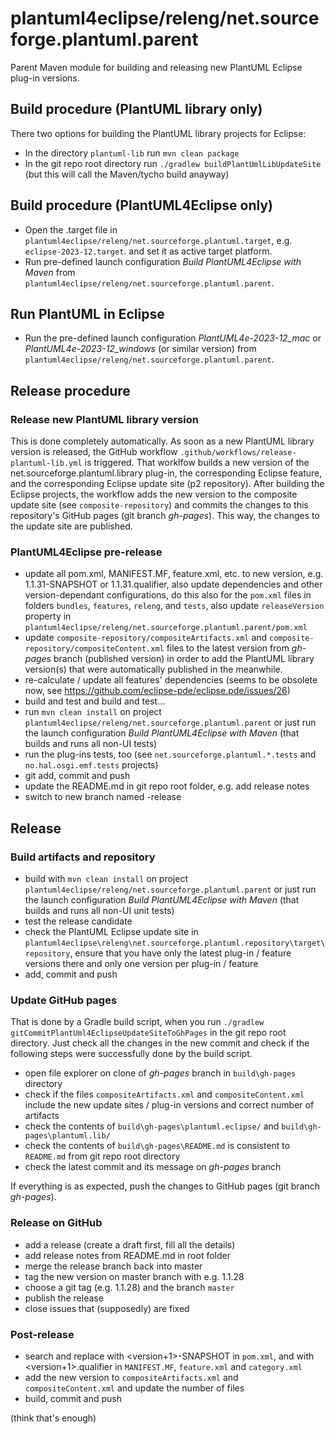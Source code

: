 # plantuml4eclipse/releng/net.sourceforge.plantuml.parent

Parent Maven module for building and releasing new PlantUML Eclipse plug-in versions.

## Build procedure (PlantUML library only)

There two options for building the PlantUML library projects for Eclipse:
- In the directory `plantuml-lib` run `mvn clean package`
- In the git repo root directory run `./gradlew buildPlantUmlLibUpdateSite` (but this will call the Maven/tycho build anayway) 

## Build procedure (PlantUML4Eclipse only)

- Open the .target file in `plantuml4eclipse/releng/net.sourceforge.plantuml.target`, e.g. `eclipse-2023-12.target`. and set it as active target platform.
- Run pre-defined launch configuration *Build PlantUML4Eclipse with Maven* from `plantuml4eclipse/releng/net.sourceforge.plantuml.parent`.

## Run PlantUML in Eclipse

- Run the pre-defined launch configuration *PlantUML4e-2023-12_mac* or *PlantUML4e-2023-12_windows* (or similar version) from `plantuml4eclipse/releng/net.sourceforge.plantuml.parent`.

## Release procedure

### Release new PlantUML library version

This is done completely automatically.
As soon as a new PlantUML library version is released, the GitHub workflow `.github/workflows/release-plantuml-lib.yml` is triggered.
That worklfow builds a new version of the net.sourceforge.plantuml.library plug-in, the corresponding Eclipse feature, and the corresponding Eclipse update site (p2 repository).
After building the Eclipse projects, the workflow adds the new version to the composite update site (see `composite-repository`)
and commits the changes to this repository's GitHub pages (git branch *gh-pages*).
This way, the changes to the update site are published.


### PlantUML4Eclipse pre-release

- update all pom.xml, MANIFEST.MF, feature.xml, etc. to new version, e.g. 1.1.31-SNAPSHOT or 1.1.31.qualifier,
  also update dependencies and other version-dependant configurations,
  do this also for the `pom.xml` files in folders `bundles`, `features`, `releng`, and `tests`,
  also update `releaseVersion` property in `plantuml4eclipse/releng/net.sourceforge.plantuml.parent/pom.xml`
- update `composite-repository/compositeArtifacts.xml` and `composite-repository/compositeContent.xml` files to the latest version from *gh-pages* branch (published version)
  in order to add the PlantUML library version(s) that were automatically published in the meanwhile.
- re-calculate / update all features' dependencies (seems to be obsolete now, see https://github.com/eclipse-pde/eclipse.pde/issues/26)
- build and test and build and test...
- run `mvn clean install` on project `plantuml4eclipse/releng/net.sourceforge.plantuml.parent` or just run the launch configuration *Build PlantUML4Eclipse with Maven*
  (that builds and runs all non-UI tests)
- run the plug-ins tests, too (see `net.sourceforge.plantuml.*.tests` and `no.hal.osgi.emf.tests` projects)
- git add, commit and push
- update the README.md in git repo root folder, e.g. add release notes
- switch to new branch named <version>-release

## Release

### Build artifacts and repository

- build with `mvn clean install` on project `plantuml4eclipse/releng/net.sourceforge.plantuml.parent` 
  or just run the launch configuration *Build PlantUML4Eclipse with Maven*
  (that builds and runs all non-UI unit tests)
- test the release candidate
- check the PlantUML Eclipse update site in `plantuml4eclipse\releng\net.sourceforge.plantuml.repository\target\repository`,
  ensure that you have only the latest plug-in / feature versions there and only one version per plug-in / feature
- add, commit and push

### Update GitHub pages

That is done by a Gradle build script, when you run `./gradlew gitCommitPlantUml4EclipseUpdateSiteToGhPages` in the git repo root directory.
Just check all the changes in the new commit and check if the following steps were successfully done by the build script.

- open file explorer on clone of *gh-pages* branch in `build\gh-pages` directory
- check if the files `compositeArtifacts.xml` and `compositeContent.xml` include the new update sites / plug-in versions
  and correct number of artifacts
- check the contents of `build\gh-pages\plantuml.eclipse/` and `build\gh-pages\plantuml.lib/`
- check the contents of `build\gh-pages\README.md` is consistent to `README.md` from git repo root directory
- check the latest commit and its message on *gh-pages* branch

If everything is as expected, push the changes to GitHub pages (git branch *gh-pages*).

### Release on GitHub

- add a release (create a draft first, fill all the details)
- add release notes from README.md in root folder
- merge the release branch back into master
- tag the new version on master branch with e.g. 1.1.28
- choose a git tag (e.g. 1.1.28) and the branch `master`
- publish the release
- close issues that (supposedly) are fixed

### Post-release

- search and replace <version> with <version+1>-SNAPSHOT in `pom.xml`, and <version> with <version+1>.qualifier in `MANIFEST.MF`, `feature.xml` and `category.xml`
- add the new version to `compositeArtifacts.xml` and `compositeContent.xml` and update the number of files
- build, commit and push

(think that's enough)
